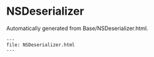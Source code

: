 
# NSDeserializer

Automatically generated from Base/NSDeserializer.html.

``` {raw} html
---
file: NSDeserializer.html
---
```
